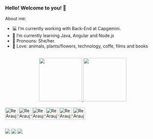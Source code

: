 ### Hello! Welcome to you! 👋

About me:
- 💻 I’m currently working with Back-End at Capgemini. 
- 🌱 I’m currently learning Java, Angular and Node.js
- 🌼 Pronouns: She/her.
- 💛 Love: animals, plants/flowers, technology, coffe, films and books

##

<div align="center">
  <a href="https://github.com/ReAraujo">
  <img height="140em" src="https://github-readme-stats.vercel.app/api?username=ReAraujo&show_icons=true&theme=radical&include_all_commits=true&count_private=true"/>
  <img height="140em" src="https://github-readme-stats.vercel.app/api/top-langs/?username=ReAraujo&layout=compact&langs_count=7&theme=radical"/>
</div>

<div style="display: inline_block"><br>
  <img align="center" alt="ReAraujo-Java" height="40" width="40" src="https://cdn.jsdelivr.net/gh/devicons/devicon/icons/java/java-original-wordmark.svg">
  <img align="center" alt="ReAraujo-Java" height="40" width="40" src="https://cdn.jsdelivr.net/gh/devicons/devicon/icons/angularjs/angularjs-original.svg">
  <img align="center" alt="ReAraujo-Python" height="40" width="40" src="https://cdn.jsdelivr.net/gh/devicons/devicon/icons/python/python-original-wordmark.svg">
  <img align="center" alt="ReAraujo-Js" height="40" width="40" src="https://cdn.jsdelivr.net/gh/devicons/devicon/icons/javascript/javascript-original.svg">
  <img align="center" alt="ReAraujo-HTML" height="40" width="40" src="https://cdn.jsdelivr.net/gh/devicons/devicon/icons/html5/html5-original-wordmark.svg">
  <img align="center" alt="ReAraujo-CSS" height="40" width="40" src="https://cdn.jsdelivr.net/gh/devicons/devicon/icons/css3/css3-original-wordmark.svg">
</div>  
  
##  
  
<div> 
  <a href="https://instagram.com/aquarius.dev" target="_blank"><img src="https://img.shields.io/badge/-Instagram-%23E4405F?style=for-the-badge&logo=instagram&logoColor=white" target="_blank"></a>
  <a href="https://www.linkedin.com/in/renatadearaujofreitas" target="_blank"><img src="https://img.shields.io/badge/-LinkedIn-%230077B5?style=for-the-badge&logo=linkedin&logoColor=white" target="_blank"></a> 
  <a href = "mailto:renata.araujofreitas@gmail.com"><img src="https://img.shields.io/badge/Gmail-D14836?style=for-the-badge&logo=gmail&logoColor=white" target="_blank"></a>
 
</div>
  

  
